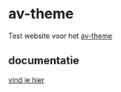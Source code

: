 
# av-theme

Test website voor het [av-theme](https://github.com/vernaillen/av-theme)

## documentatie

[vind je hier](https://av-theme-docs.netlify.app/)
